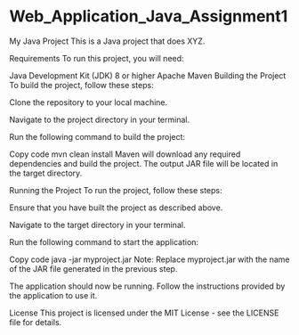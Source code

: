 # Web_Application_Java_Assignment1
My Java Project
This is a Java project that does XYZ.

Requirements
To run this project, you will need:

Java Development Kit (JDK) 8 or higher
Apache Maven
Building the Project
To build the project, follow these steps:

Clone the repository to your local machine.

Navigate to the project directory in your terminal.

Run the following command to build the project:

Copy code
mvn clean install
Maven will download any required dependencies and build the project. The output JAR file will be located in the target directory.

Running the Project
To run the project, follow these steps:

Ensure that you have built the project as described above.

Navigate to the target directory in your terminal.

Run the following command to start the application:

Copy code
java -jar myproject.jar
Note: Replace myproject.jar with the name of the JAR file generated in the previous step.

The application should now be running. Follow the instructions provided by the application to use it.

License
This project is licensed under the MIT License - see the LICENSE file for details.
